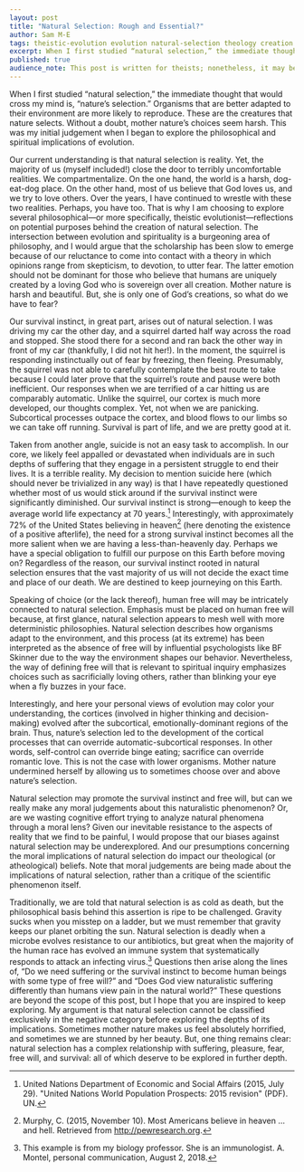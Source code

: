 ```yaml
---
layout: post
title: "Natural Selection: Rough and Essential?"
author: Sam M-E
tags: theistic-evolution evolution natural-selection theology creation 
excerpt: When I first studied “natural selection,” the immediate thought that would cross my mind is, “nature’s selection.” Organisms that are better adapted to their environment are more likely to reproduce. These are the creatures that nature selects. Without a doubt, mother nature’s choices seem harsh. This was my initial judgement when I began to explore the philosophical and spiritual implications of evolution. 
published: true
audience_note: This post is written for theists; nonetheless, it may be helpful for anyone who has wrestled with evolution and spirituality. 
---
```


When I first studied “natural selection,” the immediate thought that would cross my mind is, “nature’s selection.” Organisms that are better adapted to their environment are more likely to reproduce. These are the creatures that nature selects. Without a doubt, mother nature’s choices seem harsh. This was my initial judgement when I began to explore the philosophical and spiritual implications of evolution. 

Our current understanding is that natural selection is reality. Yet, the majority of us (myself included!) close the door to terribly uncomfortable realities. We compartmentalize. On the one hand, the world is a harsh, dog-eat-dog place. On the other hand, most of us believe that God loves us, and we try to love others. Over the years, I have continued to wrestle with these two realities. Perhaps, you have too. That is why I am choosing to explore several philosophical—or more specifically, theistic evolutionist—reflections on potential purposes behind the creation of natural selection. The intersection between evolution and spirituality is a burgeoning area of philosophy, and I would argue that the scholarship has been slow to emerge because of our reluctance to come into contact with a theory in which opinions range from skepticism, to devotion, to utter fear. The latter emotion should not be dominant for those who believe that humans are uniquely created by a loving God who is sovereign over all creation. Mother nature is harsh and beautiful. But, she is only one of God’s creations, so what do we have to fear?

Our survival instinct, in great part, arises out of natural selection. I was driving my car the other day, and a squirrel darted half way across the road and stopped. She stood there for a second and ran back the other way in front of my car (thankfully, I did not hit her!). In the moment, the squirrel is responding instinctually out of fear by freezing, then fleeing. Presumably, the squirrel was not able to carefully contemplate the best route to take because I could later prove that the squirrel’s route and pause were both inefficient. Our responses when we are terrified of a car hitting us are comparably automatic. Unlike the squirrel, our cortex is much more developed, our thoughts complex. Yet, not when we are panicking. Subcortical processes outpace the cortex, and blood flows to our limbs so we can take off running. Survival is part of life, and we are pretty good at it. 

Taken from another angle, suicide is not an easy task to accomplish. In our core, we likely feel appalled or devastated when individuals are in such depths of suffering that they engage in a persistent struggle to end their lives. It is a terrible reality. My decision to mention suicide here (which should never be trivialized in any way) is that I have repeatedly questioned whether most of us would stick around if the survival instinct were significantly diminished. Our survival instinct is strong—enough to keep the average world life expectancy at 70 years.[^1] Interestingly, with approximately 72% of the United States believing in heaven[^2] (here denoting the existence of a positive afterlife), the need for a strong survival instinct becomes all the more salient when we are having a less-than-heavenly day. Perhaps we have a special obligation to fulfill our purpose on this Earth before moving on? Regardless of the reason, our survival instinct rooted in natural selection ensures that the vast majority of us will not decide the exact time and place of our death. We are destined to keep journeying on this Earth.

Speaking of choice (or the lack thereof), human free will may be intricately connected to natural selection. Emphasis must be placed on human free will because, at first glance, natural selection appears to mesh well with more deterministic philosophies. Natural selection describes how organisms adapt to the environment, and this process (at its extreme) has been interpreted as the absence of free will by influential psychologists like BF Skinner due to the way the environment shapes our behavior. Nevertheless, the way of defining free will that is relevant to spiritual inquiry emphasizes choices such as sacrificially loving others, rather than blinking your eye when a fly buzzes in your face.

Interestingly, and here your personal views of evolution may color your understanding, the cortices (involved in higher thinking and decision-making) evolved after the subcortical, emotionally-dominant regions of the brain. Thus, nature’s selection led to the development of the cortical processes that can override automatic-subcortical responses. In other words, self-control can override binge eating; sacrifice can override romantic love. This is not the case with lower organisms. Mother nature undermined herself by allowing us to sometimes choose over and above nature’s selection. 

Natural selection may promote the survival instinct and free will, but can we really make any moral judgements about this naturalistic phenomenon? Or, are we wasting cognitive effort trying to analyze natural phenomena through a moral lens? Given our inevitable resistance to the aspects of reality that we find to be painful, I would propose that our biases against natural selection may be underexplored. And our presumptions concerning the moral implications of natural selection do impact our theological (or atheological) beliefs. Note that moral judgements are being made about the implications of natural selection, rather than a critique of the scientific phenomenon itself.

Traditionally, we are told that natural selection is as cold as death, but the philosophical basis behind this assertion is ripe to be challenged. Gravity sucks when you misstep on a ladder, but we must remember that gravity keeps our planet orbiting the sun. Natural selection is deadly when a microbe evolves resistance to our antibiotics, but great when the majority of the human race has evolved an immune system that systematically responds to attack an infecting virus.[^3] Questions then arise along the lines of, “Do we need suffering or the survival instinct to become human beings with some type of free will?” and “Does God view naturalistic suffering differently than humans view pain in the natural world?” These questions are beyond the scope of this post, but I hope that you are inspired to keep exploring. My argument is that natural selection cannot be classified exclusively in the negative category before exploring the depths of its implications. Sometimes mother nature makes us feel absolutely horrified, and sometimes we are stunned by her beauty. But, one thing remains clear: natural selection has a complex relationship with suffering, pleasure, fear, free will, and survival: all of which deserve to be explored in further depth.  



[^1]:
	United Nations Department of Economic and Social Affairs (2015, July 29). "United Nations World Population Prospects: 2015 revision" (PDF). UN.

[^2]:
	Murphy, C. (2015, November 10). Most Americans believe in heaven … and hell. Retrieved from http://pewresearch.org. 

[^3]:
	This example is from my biology professor. She is an immunologist. A. Montel, personal communication, August 2, 2018.
